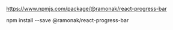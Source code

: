 https://www.npmjs.com/package/@ramonak/react-progress-bar

npm install --save @ramonak/react-progress-bar
